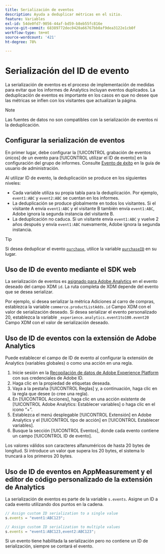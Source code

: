 ```yaml
---
title: Serialización de eventos
description: Ayuda a deduplicar métricas en el sitio.
feature: Variables
exl-id: 54de0fd7-9056-44af-bd59-b8eb55fc816e
source-git-commit: 68389772dec0420a66767bb0af9dea3122e1cb0f
workflow-type: tm+mt
source-wordcount: '421'
ht-degree: 78%

---
```


# Serialización del ID de evento

La serialización de eventos es el proceso de implementación de medidas para evitar que los informes de Analytics incluyan eventos duplicados. La deduplicación de eventos es importante en los casos en que no desee que las métricas se inflen con los visitantes que actualizan la página.

>[!NOTE]
>
>Las fuentes de datos no son compatibles con la serialización de eventos ni la deduplicación.

## Configurar la serialización de eventos

En primer lugar, debe configurar la [!UICONTROL grabación de eventos únicos] de un evento para [!UICONTROL utilizar el ID de evento] en la configuración del grupo de informes. Consulte [Evento de éxito](/help/admin/admin/c-manage-report-suites/c-edit-report-suites/conversion-var-admin/c-success-events/success-event.md) en la guía de usuario de administración.

Al utilizar ID de evento, la deduplicación se produce en los siguientes niveles:

* Cada variable utiliza su propia tabla para la deduplicación. Por ejemplo, `event1:ABC` y `event2:ABC` se cuentan en los informes.
* La deduplicación se produce globalmente en todos los visitantes. Si el visitante A envía `event1:ABC` y el visitante B también envía `event1:ABC`, Adobe ignora la segunda instancia del visitante B.
* La deduplicación no caduca. Si un visitante envía `event1:ABC` y vuelve 2 años después y envía `event1:ABC` nuevamente, Adobe ignora la segunda instancia.

>[!TIP]
>
>Si desea deduplicar el evento [`purchase`](event-purchase.md), utilice la variable [`purchaseID`](../purchaseid.md) en su lugar.

## Uso de ID de evento mediante el SDK web

La serialización de eventos es [asignado para Adobe Analytics](https://experienceleague.adobe.com/docs/analytics/implementation/aep-edge/variable-mapping.html?lang=es) en el evento deseado del campo XDM `id`. La ruta completa de XDM depende del evento que se desea serializar.

Por ejemplo, si desea serializar la métrica Adiciones al carro de compras, establezca la variable `commerce.productListAdds.id` Campo XDM con el valor de serialización deseado. Si desea serializar el evento personalizado 20, establezca la variable `_experience.analytics.event1to100.event20` Campo XDM con el valor de serialización deseado.

## Uso de ID de eventos con la extensión de Adobe Analytics

Puede establecer el campo de ID de evento al configurar la extensión de Analytics (variables globales) o como una acción en una regla.

1. Inicie sesión en la [Recopilación de datos de Adobe Experience Platform](https://experience.adobe.com/data-collection) con sus credenciales de Adobe ID.
2. Haga clic en la propiedad de etiquetas deseada.
3. Vaya a la pestaña [!UICONTROL Reglas] y, a continuación, haga clic en la regla que desee (o cree una regla).
4. En [!UICONTROL Acciones], haga clic en una acción existente de [!UICONTROL Adobe Analytics: Establecer variables] o haga clic en el icono “+”.
5. Establezca el menú desplegable [!UICONTROL Extensión] en Adobe Analytics y el [!UICONTROL tipo de acción] en [!UICONTROL Establecer variables].
6. Busque la sección [!UICONTROL Eventos], donde cada evento contiene un campo [!UICONTROL ID de evento].

Los valores válidos son caracteres alfanuméricos de hasta 20 bytes de longitud. Si introduce un valor que supera los 20 bytes, el sistema lo truncará a los primeros 20 bytes.

## Uso de ID de eventos en AppMeasurement y el editor de código personalizado de la extensión de Analytics

La serialización de eventos es parte de la variable `s.events`. Asigne un ID a cada evento utilizando dos puntos en la cadena.

```js
// Assign custom ID serialization to a single value
s.events = "event1:ABC123";

// Assign custom ID serialization to multiple values
s.events = "event1:ABC123,event2:ABC123";
```

Si un evento tiene habilitada la serialización pero no contiene un ID de serialización, siempre se contará el evento.
